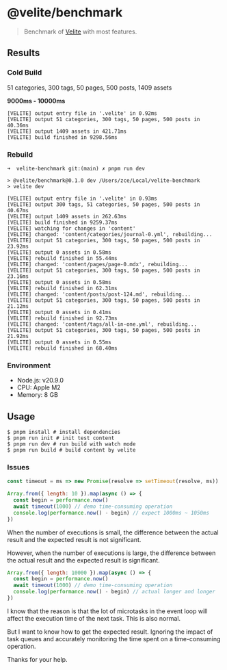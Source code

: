 # @velite/benchmark

> Benchmark of [Velite](https://github.com/zce/velite) with most features.

## Results

### Cold Build

51 categories, 300 tags, 50 pages, 500 posts, 1409 assets

**9000ms - 10000ms**

```shell
[VELITE] output entry file in '.velite' in 0.92ms
[VELITE] output 51 categories, 300 tags, 50 pages, 500 posts in 40.36ms
[VELITE] output 1409 assets in 421.71ms
[VELITE] build finished in 9298.56ms
```

### Rebuild

```shell
➜  velite-benchmark git:(main) ✗ pnpm run dev

> @velite/benchmark@0.1.0 dev /Users/zce/Local/velite-benchmark
> velite dev

[VELITE] output entry file in '.velite' in 0.93ms
[VELITE] output 300 tags, 51 categories, 50 pages, 500 posts in 40.67ms
[VELITE] output 1409 assets in 262.63ms
[VELITE] build finished in 9259.37ms
[VELITE] watching for changes in 'content'
[VELITE] changed: 'content/categories/journal-0.yml', rebuilding...
[VELITE] output 51 categories, 300 tags, 50 pages, 500 posts in 23.92ms
[VELITE] output 0 assets in 0.58ms
[VELITE] rebuild finished in 55.44ms
[VELITE] changed: 'content/pages/page-0.mdx', rebuilding...
[VELITE] output 51 categories, 300 tags, 50 pages, 500 posts in 23.16ms
[VELITE] output 0 assets in 0.58ms
[VELITE] rebuild finished in 62.31ms
[VELITE] changed: 'content/posts/post-124.md', rebuilding...
[VELITE] output 51 categories, 300 tags, 50 pages, 500 posts in 21.12ms
[VELITE] output 0 assets in 0.41ms
[VELITE] rebuild finished in 92.73ms
[VELITE] changed: 'content/tags/all-in-one.yml', rebuilding...
[VELITE] output 51 categories, 300 tags, 50 pages, 500 posts in 21.92ms
[VELITE] output 0 assets in 0.55ms
[VELITE] rebuild finished in 68.40ms
```

### Environment

- Node.js: v20.9.0
- CPU: Apple M2
- Memory: 8 GB

## Usage

```shell
$ pnpm install # install dependencies
$ pnpm run init # init test content
$ pnpm run dev # run build with watch mode
$ pnpm run build # build content by velite
```

### Issues

```js
const timeout = ms => new Promise(resolve => setTimeout(resolve, ms))

Array.from({ length: 10 }).map(async () => {
  const begin = performance.now()
  await timeout(1000) // demo time-consuming operation
  console.log(performance.now() - begin) // expect 1000ms ~ 1050ms
})
```

When the number of executions is small, the difference between the actual result and the expected result is not significant.

However, when the number of executions is large, the difference between the actual result and the expected result is significant.

```js
Array.from({ length: 10000 }).map(async () => {
  const begin = performance.now()
  await timeout(1000) // demo time-consuming operation
  console.log(performance.now() - begin) // actual longer and longer
})
```

I know that the reason is that the lot of microtasks in the event loop will affect the execution time of the next task. This is also normal.

But I want to know how to get the expected result. Ignoring the impact of task queues and accurately monitoring the time spent on a time-consuming operation.

Thanks for your help.
